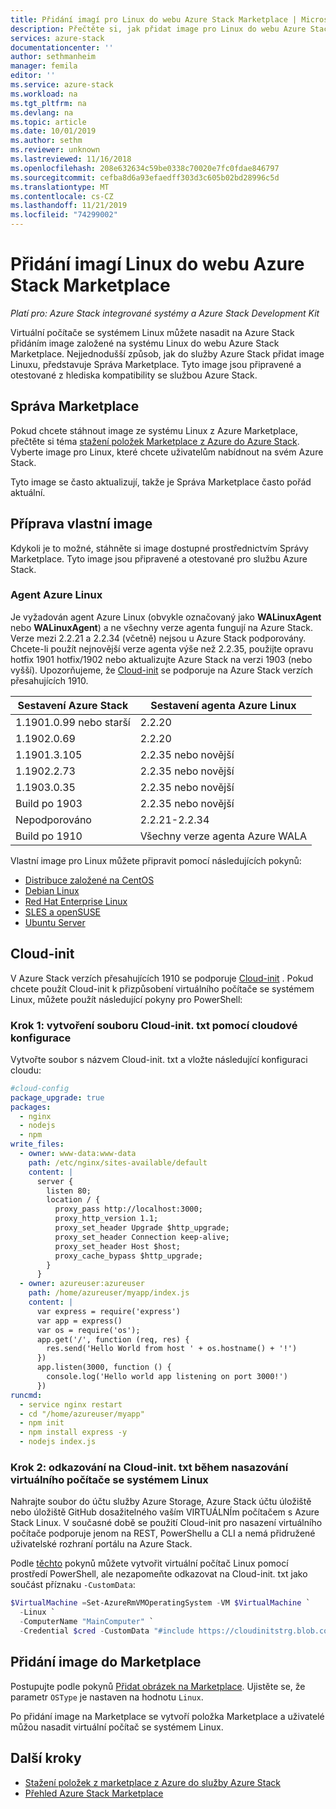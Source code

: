 ```yaml
---
title: Přidání imagí pro Linux do webu Azure Stack Marketplace | Microsoft Docs
description: Přečtěte si, jak přidat image pro Linux do webu Azure Stack Marketplace.
services: azure-stack
documentationcenter: ''
author: sethmanheim
manager: femila
editor: ''
ms.service: azure-stack
ms.workload: na
ms.tgt_pltfrm: na
ms.devlang: na
ms.topic: article
ms.date: 10/01/2019
ms.author: sethm
ms.reviewer: unknown
ms.lastreviewed: 11/16/2018
ms.openlocfilehash: 208e632634c59be0338c70020e7fc0fdae846797
ms.sourcegitcommit: cefba8d6a93efaedff303d3c605b02bd28996c5d
ms.translationtype: MT
ms.contentlocale: cs-CZ
ms.lasthandoff: 11/21/2019
ms.locfileid: "74299002"
---
```

# <a name="add-linux-images-to-azure-stack-marketplace"></a>Přidání imagí Linux do webu Azure Stack Marketplace

*Platí pro: Azure Stack integrované systémy a Azure Stack Development Kit*

Virtuální počítače se systémem Linux můžete nasadit na Azure Stack přidáním image založené na systému Linux do webu Azure Stack Marketplace. Nejjednodušší způsob, jak do služby Azure Stack přidat image Linuxu, představuje Správa Marketplace. Tyto image jsou připravené a otestované z hlediska kompatibility se službou Azure Stack.

## <a name="marketplace-management"></a>Správa Marketplace

Pokud chcete stáhnout image ze systému Linux z Azure Marketplace, přečtěte si téma [stažení položek Marketplace z Azure do Azure Stack](azure-stack-download-azure-marketplace-item.md). Vyberte image pro Linux, které chcete uživatelům nabídnout na svém Azure Stack.

Tyto image se často aktualizují, takže je Správa Marketplace často pořád aktuální.

## <a name="prepare-your-own-image"></a>Příprava vlastní image

Kdykoli je to možné, stáhněte si image dostupné prostřednictvím Správy Marketplace. Tyto image jsou připravené a otestované pro službu Azure Stack.

### <a name="azure-linux-agent"></a>Agent Azure Linux

Je vyžadován agent Azure Linux (obvykle označovaný jako **WALinuxAgent** nebo **WALinuxAgent**) a ne všechny verze agenta fungují na Azure Stack. Verze mezi 2.2.21 a 2.2.34 (včetně) nejsou u Azure Stack podporovány. Chcete-li použít nejnovější verze agenta výše než 2.2.35, použijte opravu hotfix 1901 hotfix/1902 nebo aktualizujte Azure Stack na verzi 1903 (nebo vyšší). Upozorňujeme, že [Cloud-init](https://cloud-init.io/) se podporuje na Azure Stack verzích přesahujících 1910.

| Sestavení Azure Stack | Sestavení agenta Azure Linux |
| ------------- | ------------- |
| 1.1901.0.99 nebo starší | 2.2.20 |
| 1.1902.0.69  | 2.2.20  |
|  1.1901.3.105   | 2.2.35 nebo novější |
| 1.1902.2.73  | 2.2.35 nebo novější |
| 1.1903.0.35  | 2.2.35 nebo novější |
| Build po 1903 | 2.2.35 nebo novější |
| Nepodporováno | 2.2.21-2.2.34 |
| Build po 1910 | Všechny verze agenta Azure WALA|

Vlastní image pro Linux můžete připravit pomocí následujících pokynů:

* [Distribuce založené na CentOS](/azure/virtual-machines/linux/create-upload-centos?toc=%2fazure%2fvirtual-machines%2flinux%2ftoc.json)
* [Debian Linux](/azure/virtual-machines/linux/debian-create-upload-vhd?toc=%2fazure%2fvirtual-machines%2flinux%2ftoc.json)
* [Red Hat Enterprise Linux](azure-stack-redhat-create-upload-vhd.md)
* [SLES a openSUSE](/azure/virtual-machines/linux/suse-create-upload-vhd?toc=%2fazure%2fvirtual-machines%2flinux%2ftoc.json)
* [Ubuntu Server](/azure/virtual-machines/linux/create-upload-ubuntu?toc=%2fazure%2fvirtual-machines%2flinux%2ftoc.json)

## <a name="cloud-init"></a>Cloud-init

V Azure Stack verzích přesahujících 1910 se podporuje [Cloud-init](https://cloud-init.io/) . Pokud chcete použít Cloud-init k přizpůsobení virtuálního počítače se systémem Linux, můžete použít následující pokyny pro PowerShell: 

### <a name="step-1-create-a-cloud-inittxt-file-with-your-cloud-config"></a>Krok 1: vytvoření souboru Cloud-init. txt pomocí cloudové konfigurace

Vytvořte soubor s názvem Cloud-init. txt a vložte následující konfiguraci cloudu:

```yaml
#cloud-config
package_upgrade: true
packages:
  - nginx
  - nodejs
  - npm
write_files:
  - owner: www-data:www-data
    path: /etc/nginx/sites-available/default
    content: |
      server {
        listen 80;
        location / {
          proxy_pass http://localhost:3000;
          proxy_http_version 1.1;
          proxy_set_header Upgrade $http_upgrade;
          proxy_set_header Connection keep-alive;
          proxy_set_header Host $host;
          proxy_cache_bypass $http_upgrade;
        }
      }
  - owner: azureuser:azureuser
    path: /home/azureuser/myapp/index.js
    content: |
      var express = require('express')
      var app = express()
      var os = require('os');
      app.get('/', function (req, res) {
        res.send('Hello World from host ' + os.hostname() + '!')
      })
      app.listen(3000, function () {
        console.log('Hello world app listening on port 3000!')
      })
runcmd:
  - service nginx restart
  - cd "/home/azureuser/myapp"
  - npm init
  - npm install express -y
  - nodejs index.js
  ```
  
### <a name="step-2-reference-the-cloud-inittxt-during-the-linux-vm-deployment"></a>Krok 2: odkazování na Cloud-init. txt během nasazování virtuálního počítače se systémem Linux

Nahrajte soubor do účtu služby Azure Storage, Azure Stack účtu úložiště nebo úložiště GitHub dosažitelného vaším VIRTUÁLNÍm počítačem s Azure Stack Linux.
V současné době se použití Cloud-init pro nasazení virtuálního počítače podporuje jenom na REST, PowerShellu a CLI a nemá přidružené uživatelské rozhraní portálu na Azure Stack.

Podle [těchto](../user/azure-stack-quick-create-vm-linux-powershell.md) pokynů můžete vytvořit virtuální počítač Linux pomocí prostředí PowerShell, ale nezapomeňte odkazovat na Cloud-init. txt jako součást příznaku `-CustomData`:

```powershell
$VirtualMachine =Set-AzureRmVMOperatingSystem -VM $VirtualMachine `
  -Linux `
  -ComputerName "MainComputer" `
  -Credential $cred -CustomData "#include https://cloudinitstrg.blob.core.windows.net/strg/cloud-init.txt"
```

## <a name="add-your-image-to-marketplace"></a>Přidání image do Marketplace

Postupujte podle pokynů [Přidat obrázek na Marketplace](azure-stack-add-vm-image.md). Ujistěte se, že parametr `OSType` je nastaven na hodnotu `Linux`.

Po přidání image na Marketplace se vytvoří položka Marketplace a uživatelé můžou nasadit virtuální počítač se systémem Linux.

## <a name="next-steps"></a>Další kroky

* [Stažení položek z marketplace z Azure do služby Azure Stack](azure-stack-download-azure-marketplace-item.md)
* [Přehled Azure Stack Marketplace](azure-stack-marketplace.md)
